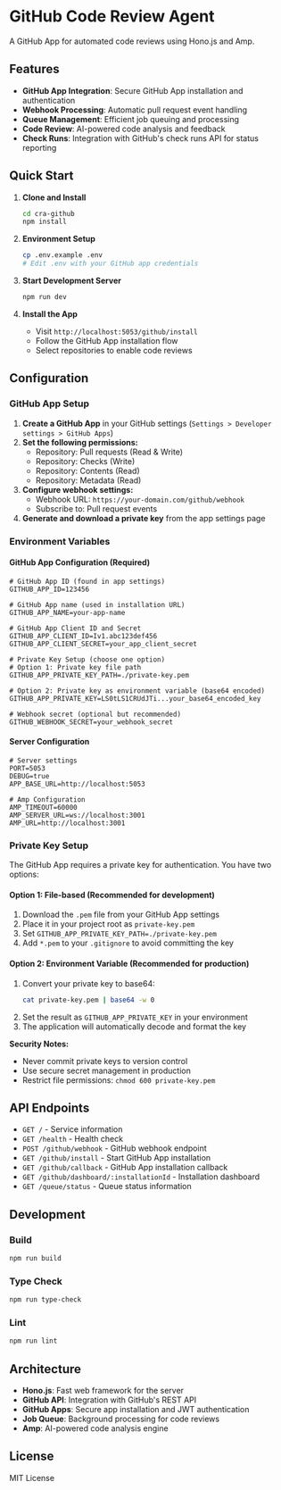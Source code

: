 # GitHub Code Review Agent

A GitHub App for automated code reviews using Hono.js and Amp.

## Features

- **GitHub App Integration**: Secure GitHub App installation and authentication
- **Webhook Processing**: Automatic pull request event handling
- **Queue Management**: Efficient job queuing and processing
- **Code Review**: AI-powered code analysis and feedback
- **Check Runs**: Integration with GitHub's check runs API for status reporting

## Quick Start

1. **Clone and Install**
   ```bash
   cd cra-github
   npm install
   ```

2. **Environment Setup**
   ```bash
   cp .env.example .env
   # Edit .env with your GitHub app credentials
   ```

3. **Start Development Server**
   ```bash
   npm run dev
   ```

4. **Install the App**
   - Visit `http://localhost:5053/github/install`
   - Follow the GitHub App installation flow
   - Select repositories to enable code reviews

## Configuration

### GitHub App Setup

1. **Create a GitHub App** in your GitHub settings (`Settings > Developer settings > GitHub Apps`)
2. **Set the following permissions:**
   - Repository: Pull requests (Read & Write)
   - Repository: Checks (Write)
   - Repository: Contents (Read)
   - Repository: Metadata (Read)
3. **Configure webhook settings:**
   - Webhook URL: `https://your-domain.com/github/webhook`
   - Subscribe to: Pull request events
4. **Generate and download a private key** from the app settings page

### Environment Variables

#### GitHub App Configuration (Required)
```env
# GitHub App ID (found in app settings)
GITHUB_APP_ID=123456

# GitHub App name (used in installation URL)
GITHUB_APP_NAME=your-app-name

# GitHub App Client ID and Secret
GITHUB_APP_CLIENT_ID=Iv1.abc123def456
GITHUB_APP_CLIENT_SECRET=your_app_client_secret

# Private Key Setup (choose one option)
# Option 1: Private key file path
GITHUB_APP_PRIVATE_KEY_PATH=./private-key.pem

# Option 2: Private key as environment variable (base64 encoded)
GITHUB_APP_PRIVATE_KEY=LS0tLS1CRUdJTi...your_base64_encoded_key

# Webhook secret (optional but recommended)
GITHUB_WEBHOOK_SECRET=your_webhook_secret
```

#### Server Configuration
```env
# Server settings
PORT=5053
DEBUG=true
APP_BASE_URL=http://localhost:5053

# Amp Configuration
AMP_TIMEOUT=60000
AMP_SERVER_URL=ws://localhost:3001
AMP_URL=http://localhost:3001
```

### Private Key Setup

The GitHub App requires a private key for authentication. You have two options:

#### Option 1: File-based (Recommended for development)
1. Download the `.pem` file from your GitHub App settings
2. Place it in your project root as `private-key.pem`
3. Set `GITHUB_APP_PRIVATE_KEY_PATH=./private-key.pem`
4. Add `*.pem` to your `.gitignore` to avoid committing the key

#### Option 2: Environment Variable (Recommended for production)
1. Convert your private key to base64:
   ```bash
   cat private-key.pem | base64 -w 0
   ```
2. Set the result as `GITHUB_APP_PRIVATE_KEY` in your environment
3. The application will automatically decode and format the key

**Security Notes:**
- Never commit private keys to version control
- Use secure secret management in production
- Restrict file permissions: `chmod 600 private-key.pem`

## API Endpoints

- `GET /` - Service information
- `GET /health` - Health check
- `POST /github/webhook` - GitHub webhook endpoint
- `GET /github/install` - Start GitHub App installation
- `GET /github/callback` - GitHub App installation callback
- `GET /github/dashboard/:installationId` - Installation dashboard
- `GET /queue/status` - Queue status information

## Development

### Build
```bash
npm run build
```

### Type Check
```bash
npm run type-check
```

### Lint
```bash
npm run lint
```

## Architecture

- **Hono.js**: Fast web framework for the server
- **GitHub API**: Integration with GitHub's REST API
- **GitHub Apps**: Secure app installation and JWT authentication
- **Job Queue**: Background processing for code reviews
- **Amp**: AI-powered code analysis engine

## License

MIT License
